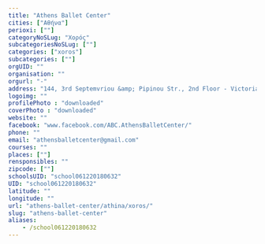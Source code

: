 ```yaml
---
title: "Athens Ballet Center"
cities: ["Αθήνα"]
perioxi: [""]
categoryNoSLug: "Χορός"
subcategoriesNoSLug: [""]
categories: ["xoros"]
subcategories: [""]
orgUID: ""
organisation: ""
orgurl: "-"
address: "144, 3rd Septemvriou &amp; Pipinou Str., 2nd Floor - Victoria Sq., 11251 Athens, Greece"
logoimg: ""
profilePhoto : "downloaded"
coverPhoto : "downloaded"
website: ""
facebook: "www.facebook.com/ABC.AthensBalletCenter/"
phone: ""
email: "athensballetcenter@gmail.com"
courses: ""
places: [""]
rensponsibles: ""
zipcode: [""]
schoolsUID: "school061220180632"
UID: "school061220180632"
latitude: ""
longitude: ""
url: "athens-ballet-center/athina/xoros/"
slug: "athens-ballet-center"
aliases:
    - /school061220180632
---
```






